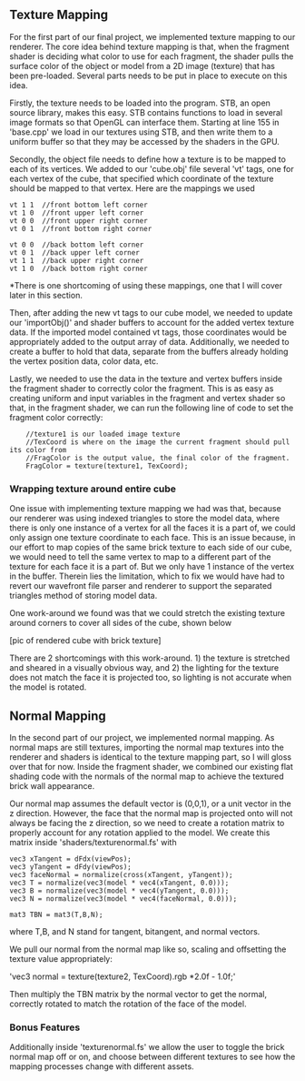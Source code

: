 ## Texture Mapping
For the first part of our final project, we implemented texture mapping to our renderer. The core idea behind texture mapping is that, when the fragment shader is deciding what color to use for each fragment, the shader pulls the surface color of the object or model from a 2D image (texture) that has been pre-loaded. Several parts needs to be put in place to execute on this idea.

Firstly, the texture needs to be loaded into the program. STB, an open source library, makes this easy. STB contains functions to load in several image formats so that OpenGL can interface them. Starting at line 155 in 'base.cpp' we load in our textures using STB, and then write them to a uniform buffer so that they may be accessed by the shaders in the GPU.

Secondly, the object file needs to define how a texture is to be mapped to each of its vertices. We added to our 'cube.obj' file several 'vt' tags, one for each vertex of the cube, that specified which coordinate of the texture should be mapped to that vertex. Here are the mappings we used

```
vt 1 1  //front bottom left corner
vt 1 0  //front upper left corner
vt 0 0  //front upper right corner
vt 0 1  //front bottom right corner

vt 0 0  //back bottom left corner
vt 0 1  //back upper left corner
vt 1 1  //back upper right corner
vt 1 0  //back bottom right corner
```

*There is one shortcoming of using these mappings, one that I will cover later in this section.

Then, after adding the new vt tags to our cube model, we needed to update our 'importObj()' and shader buffers to account for the added vertex texture data. If the imported model contained vt tags, those coordinates would be appropriately added to the output array of data. Additionally, we needed to create a buffer to hold that data, separate from the buffers already holding the vertex position data, color data, etc. 

Lastly, we needed to use the data in the texture and vertex buffers inside the fragment shader to correctly color the fragment. This is as easy as creating uniform and input variables in the fragment and vertex shader so that, in the fragment shader, we can run the following line of code to set the fragment color correctly:

```
    //texture1 is our loaded image texture
    //TexCoord is where on the image the current fragment should pull its color from
    //FragColor is the output value, the final color of the fragment.
    FragColor = texture(texture1, TexCoord);
```


### Wrapping texture around entire cube
One issue with implementing texture mapping we had was that, because our renderer was using indexed triangles to store the model data, where there is only one instance of a vertex for all the faces it is a part of, we could only assign one texture coordinate to each face. This is an issue because, in our effort to map copies of the same brick texture to each side of our cube, we would need to tell the same vertex to map to a different part of the texture for each face it is a part of. But we only have 1 instance of the vertex in the buffer. Therein lies the limitation, which to fix we would have had to revert our wavefront file parser and renderer to support the separated triangles method of storing model data.

One work-around we found was that we could stretch the existing texture around corners to cover all sides of the cube, shown below

[pic of rendered cube with brick texture]

There are 2 shortcomings with this work-around. 1) the texture is stretched and sheared in a visually obvious way, and 2) the lighting for the texture does not match the face it is projected too, so lighting is not accurate when the model is rotated.

## Normal Mapping
In the second part of our project, we implemented normal mapping. As normal maps are still textures, importing the normal map textures into the renderer and shaders is identical to the texture mapping part, so I will gloss over that for now. Inside the fragment shader, we combined our existing flat shading code with the normals of the normal map to achieve the textured brick wall appearance.

Our normal map assumes the default vector is (0,0,1), or a unit vector in the z direction. However, the face that the normal map is projected onto will not always be facing the z direction, so we need to create a rotation matrix to properly account for any rotation applied to the model. We create this matrix inside 'shaders/texturenormal.fs' with 

```
vec3 xTangent = dFdx(viewPos);
vec3 yTangent = dFdy(viewPos);
vec3 faceNormal = normalize(cross(xTangent, yTangent));
vec3 T = normalize(vec3(model * vec4(xTangent, 0.0)));
vec3 B = normalize(vec3(model * vec4(yTangent, 0.0)));
vec3 N = normalize(vec3(model * vec4(faceNormal, 0.0)));

mat3 TBN = mat3(T,B,N);
```

where T,B, and N stand for tangent, bitangent, and normal vectors.

We pull our normal from the normal map like so, scaling and offsetting the texture value appropriately:

'vec3 normal = texture(texture2, TexCoord).rgb *2.0f - 1.0f;'

Then multiply the TBN matrix by the normal vector to get the normal, correctly rotated to match the rotation of the face of the model.

### Bonus Features
Additionally inside 'texturenormal.fs' we allow the user to toggle the brick normal map off or on, and choose between different textures to see how the mapping processes change with different assets.